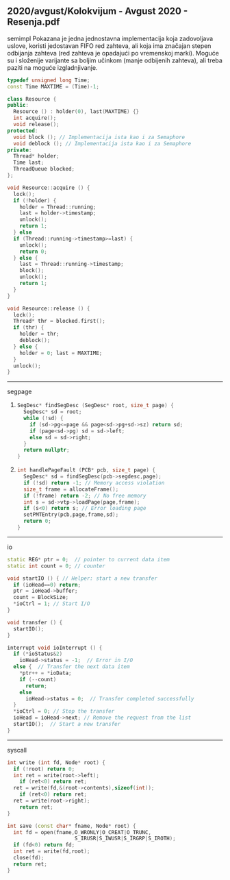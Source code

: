 2020/avgust/Kolokvijum - Avgust 2020 - Resenja.pdf
--------------------------------------------------------------------------------
semimpl
Pokazana je jedna jednostavna implementacija koja zadovoljava uslove,
koristi jedostavan FIFO red zahteva, ali koja ima značajan stepen odbijanja zahteva (red
zahteva je opadajući po vremenskoj marki). Moguće su i složenije varijante sa boljim
učinkom (manje odbijenih zahteva), ali treba paziti na moguće izgladnjivanje.
```cpp
typedef unsigned long Time;
const Time MAXTIME = (Time)-1;

class Resource {
public:
  Resource () : holder(0), last(MAXTIME) {}
  int acquire();
  void release();
protected:
  void block (); // Implementacija ista kao i za Semaphore
  void deblock (); // Implementacija ista kao i za Semaphore
private:
  Thread* holder;
  Time last;
  ThreadQueue blocked;
};

void Resource::acquire () {
  lock();
  if (!holder) {
    holder = Thread::running;
    last = holder->timestamp;
    unlock();
    return 1;
  } else
  if (Thread::running->timestamp>=last) {
    unlock();
    return 0;
  } else {
    last = Thread::running->timestamp;
    block();
    unlock();
    return 1;
  }
}

void Resource::release () {
  lock();
  Thread* thr = blocked.first();
  if (thr) {
    holder = thr;
    deblock();
  } else {
    holder = 0; last = MAXTIME;
  }
  unlock();
}
```

--------------------------------------------------------------------------------
segpage
1. ```cpp
   SegDesc* findSegDesc (SegDesc* root, size_t page) {
     SegDesc* sd = root;
     while (!sd) {
       if (sd->pg<=page && page<sd->pg+sd->sz) return sd;
       if (page<sd->pg) sd = sd->left;
       else sd = sd->right;
     }
     return nullptr;
   }
   ```
2. ```cpp
   int handlePageFault (PCB* pcb, size_t page) {
     SegDesc* sd = findSegDesc(pcb->segdesc,page);
     if (!sd) return -1; // Memory access violation
     size_t frame = allocateFrame();
     if (!frame) return -2; // No free memory
     int s = sd->vtp->loadPage(page,frame);
     if (s<0) return s; // Error loading page
     setPMTEntry(pcb,page,frame,sd);
     return 0;
   }
   ```

--------------------------------------------------------------------------------
io
```cpp
static REG* ptr = 0;  // pointer to current data item
static int count = 0; // counter

void startIO () { // Helper: start a new transfer
  if (ioHead==0) return;
  ptr = ioHead->buffer;
  count = BlockSize;
  *ioCtrl = 1; // Start I/O
}

void transfer () {
  startIO();
}

interrupt void ioInterrupt () {
  if (*ioStatus&2)
    ioHead->status = -1;  // Error in I/O
  else {  // Transfer the next data item
    *ptr++ = *ioData;
    if (--count)
      return;
    else
      ioHead->status = 0;  // Transfer completed successfully
  }
  *ioCtrl = 0; // Stop the transfer
  ioHead = ioHead->next; // Remove the request from the list
  startIO();  // Start a new transfer
}
```

--------------------------------------------------------------------------------
syscall
```cpp
int write (int fd, Node* root) {
  if (!root) return 0;
  int ret = write(root->left);
    if (ret<0) return ret;
  ret = write(fd,&(root->contents),sizeof(int));
    if (ret<0) return ret;
  ret = write(root->right);
    return ret;
}

int save (const char* fname, Node* root) {
  int fd = open(fname,O_WRONLY|O_CREAT|O_TRUNC,
                      S_IRUSR|S_IWUSR|S_IRGRP|S_IROTH);
  if (fd<0) return fd;
  int ret = write(fd,root);
  close(fd);
  return ret;
}
```
